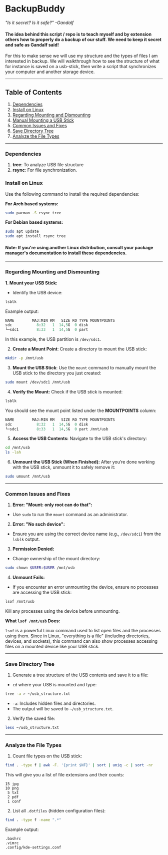 # BackupBuddy

_"Is it secret? Is it safe?" -Gandalf_

#### The idea behind this script / repo is to teach myself and by extension others how to properly do a backup of our stuff. We need to keep it secret and safe as Gandalf said!

For this to make sense we will use my structure and the types of files I am interested in backup. We will walkthrough how to see the structure of what for instance is saved on a usb-stick, then write a script that synchronizes your computer and another storage device.

---

## Table of Contents

1. [Dependencies](#dependencies)
2. [Install on Linux](#install-on-linux)
3. [Regarding Mounting and Dismounting](#regarding-mounting-and-dismounting)
4. [Manual Mounting a USB Stick](#manual-mounting-a-usb-stick)
5. [Common Issues and Fixes](#common-issues-and-fixes)
6. [Save Directory Tree](#save-directory-tree)
7. [Analyze the File Types](#analyze-the-file-types)

---

### Dependencies

1. **tree**: To analyze USB file structure
2. **rsync**: For file synchronization.

### Install on Linux

Use the following command to install the required dependencies:

**For Arch based systems:**

```bash
sudo pacman -S rsync tree
```

**For Debian based systems:**

```bash
sudo apt update
sudo apt install rsync tree
```

#### Note: If you're using another Linux distribution, consult your package manager's documentation to install these dependencies.

---

### Regarding Mounting and Dismounting

**1. Mount your USB Stick:**

- Identify the USB device:

```bash
lsblk
```

Example output:

```graphql
NAME        MAJ:MIN RM   SIZE RO TYPE MOUNTPOINTS
sdc           8:32   1  14,5G  0 disk
└─sdc1        8:33   1  14,5G  0 part
```

In this example, the USB partition is `/dev/sdc1`.

2. **Create a Mount Point**: Create a directory to mount the USB stick:

```bash
mkdir -p /mnt/usb
```

3. **Mount the USB Stick**: Use the `mount` command to manually mount the USB stick to the directory you just created:

```bash
sudo mount /dev/sdc1 /mnt/usb
```

4. **Verify the Mount:** Check if the USB stick is mounted:

```bash
lsblk
```

You should see the mount point listed under the **MOUNTPOINTS** column:

```graphql
NAME        MAJ:MIN RM   SIZE RO TYPE MOUNTPOINTS
sdc           8:32   1  14,5G  0 disk
└─sdc1        8:33   1  14,5G  0 part /mnt/usb
```

5. **Access the USB Contents:** Navigate to the USB stick's directory:

```bash
cd /mnt/usb
ls -lah
```

6. **Unmount the USB Stick (When Finished):** After you’re done working with the USB stick, unmount it to safely remove it:

```bash
sudo umount /mnt/usb
```

---

### Common Issues and Fixes

1. **Error: "Mount: only root can do that":**

- Use `sudo` to run the `mount` command as an administrator.

2. **Error: "No such device":**

- Ensure you are using the correct device name (e.g., `/dev/sdc1`) from the `lsblk` output.

3. **Permission Denied:**

- Change ownership of the mount directory:

```bash
sudo chown $USER:$USER /mnt/usb
```

4. **Unmount Fails:**

- If you encounter an error unmounting the device, ensure no processes are accessing the USB stick:

```bash
lsof /mnt/usb
```

Kill any processes using the device before unmounting.

**What `lsof /mnt/usb` Does:**

`lsof` is a powerful Linux command used to list open files and the processes using them. Since in Linux, "everything is a file" (including directories, devices, and sockets), this command can also show processes accessing files on a mounted device like your USB stick.

---

### Save Directory Tree

1. Generate a tree structure of the USB contents and save it to a file:

- `cd` where your USB is mounted and type:

```bash
tree -a > ~/usb_structure.txt
```

- `-a`: Includes hidden files and directories.
- The output will be saved to `~/usb_structure.txt`.

2. Verify the saved file:

```bash
less ~/usb_structure.txt
```

---

### Analyze the File Types

1. Count file types on the USB stick:

```bash
find . -type f | awk -F. '{print $NF}' | sort | uniq -c | sort -nr
```

This will give you a list of file extensions and their counts:

```
15 jpg
10 png
 5 txt
 2 pdf
 1 conf
```

2. List all `.dotfiles` (hidden configuration files):

```bash
find . -type f -name ".*"
```

Example output:

```
.bashrc
.vimrc
.config/kde-settings.conf
```
